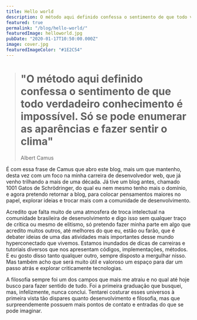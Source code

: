 ```yaml
---
title: Hello world
description: O método aqui definido confessa o sentimento de que todo verdadeiro conhecimento é impossível. Só se pode enumerar as aparências e fazer sentir o clima
featured: true
permalink: "/blog/hello-world/"
featuredImage: helloworld.jpg
pubDate: "2020-01-17T10:50:00.000Z"
image: cover.jpg
featuredImageColor: "#1E2C54"
---
```


> # "O método aqui definido confessa o sentimento de que todo verdadeiro conhecimento é impossível. Só se pode enumerar as aparências e fazer sentir o clima"
> <footer>Albert Camus</footer>

É com essa frase de Camus que abro este blog, mais um que mantenho, desta vez com um foco na minha carreira de desenvolvedor web, que já venho trilhando a mais de uma década. Já tive um blog antes, chamado 1001 Gatos de Schrödringer, do qual eu nem mesmo tenho mais o domínio, e agora pretendo retornar a blog, para colocar pensamentos maiores no papel, explorar ideias e trocar mais com a comunidade de desenvolvimento.

Acredito que falta muito de uma atmosfera de troca intelectual na comunidade brasileira de desenvolvimento e digo isso sem qualquer traço de crítica ou mesmo de elitismo, só pretendo fazer minha parte em algo que acredito muitos outros, até melhores do que eu, estão ou farão, que é debater ideias de uma das atividades mais importantes desse mundo hyperconectado que vivemos. Estamos inundados de dicas de carreiras e tutoriais diversos que nos apresentam códigos, implementações, métodos. E eu gosto disso tanto qualquer outro, sempre disposto a mergulhar nisso. Mas também acho que será muito útil e valoroso um espaço para dar um passo atrás e explorar criticamente tecnologias.

A filosofia sempre foi um dos campos que mais me atraiu e no qual até hoje busco para fazer sentido de tudo. Foi a primeira graduação que busquei, mas, infelizmente, nunca conclui. Tentarei costurar esses universos à primeira vista tão dispares quanto desenvolvimento e filosofia, mas que surpreendemente possuem mais pontos de contato e entradas do que se pode imaginar.